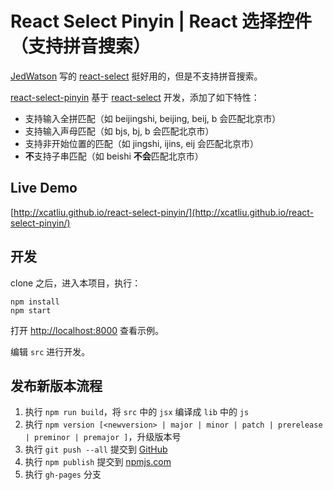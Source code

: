 React Select Pinyin | React 选择控件（支持拼音搜索）
===

[JedWatson](https://github.com/JedWatson) 写的 [react-select](https://github.com/JedWatson/react-select) 挺好用的，但是不支持拼音搜索。

[react-select-pinyin](https://github.com/xcatliu/react-select-pinyin) 基于 [react-select](https://github.com/JedWatson/react-select) 开发，添加了如下特性：

- 支持输入全拼匹配（如 beijingshi, beijing, beij, b 会匹配北京市）
- 支持输入声母匹配（如 bjs, bj, b 会匹配北京市）
- 支持非开始位置的匹配（如 jingshi, ijins, eij 会匹配北京市）
- **不**支持子串匹配（如 beishi **不会**匹配北京市）

## Live Demo

[http://xcatliu.github.io/react-select-pinyin/](http://xcatliu.github.io/react-select-pinyin/)

## 开发

clone 之后，进入本项目，执行：

```shell
npm install
npm start
```

打开 [http://localhost:8000](http://localhost:8000) 查看示例。

编辑 `src` 进行开发。

## 发布新版本流程

1. 执行 `npm run build`，将 `src` 中的 `jsx` 编译成 `lib` 中的 `js`
2. 执行 `npm version [<newversion> | major | minor | patch | prerelease | preminor | premajor ]`，升级版本号
3. 执行 `git push --all` 提交到 [GitHub](https://github.com/xcatliu/react-select-pinyin)
4. 执行 `npm publish` 提交到 [npmjs.com](https://www.npmjs.com/)
5. 执行 `gh-pages` 分支
